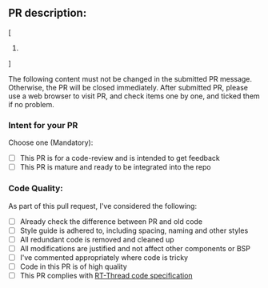 ## PR description:

[

1. 

]

The following content must not be changed in the submitted PR message. Otherwise, the PR will be closed immediately. After submitted PR, please use a web browser to visit PR, and check items one by one, and ticked them if no problem.

### Intent for your PR

Choose one (Mandatory):

- [ ] This PR is for a code-review and is intended to get feedback
- [ ] This PR is mature and ready to be integrated into the repo

### Code Quality:

As part of this pull request, I've considered the following:

- [ ]  Already check the difference between PR and old code
- [ ] Style guide is adhered to, including spacing, naming and other styles
- [ ] All redundant code is removed and cleaned up
- [ ] All modifications are justified and not affect other components or BSP
- [ ] I've commented appropriately where code is tricky
- [ ] Code in this PR is of high quality
- [ ] This PR complies with [RT-Thread code specification](https://github.com/RT-Thread/rt-thread/documentation/coding_style_en.txt)
